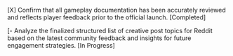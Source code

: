 [X] Confirm that all gameplay documentation has been accurately reviewed and reflects player feedback prior to the official launch. [Completed]

[- Analyze the finalized structured list of creative post topics for Reddit based on the latest community feedback and insights for future engagement strategies. [In Progress]